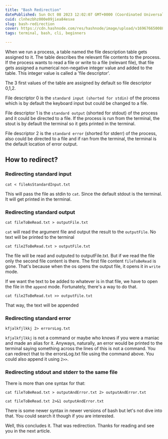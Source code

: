 ```yaml
---
title: "Bash Redirection"
datePublished: Sun Oct 08 2023 12:02:07 GMT+0000 (Coordinated Universal Time)
cuid: clnhezbhz000e09jiea84esxe
slug: bash-redirection
cover: https://cdn.hashnode.com/res/hashnode/image/upload/v1696766500888/e24aaa25-3360-4b45-913d-c1b8141c43c4.jpeg
tags: terminal, bash, cli, beginners

---
```


When we run a process, a table named the file description table gets assigned to it. The table describes the relevant file contents to the process. If the process wants to read a file or write to a file (relevant file), that file gets assigned a numerical non-negative integer value and added to the table. This integer value is called a 'file descriptor'.

The 3 first values of the table are assigned by default so file descriptor 0,1,2.

File descriptor 0 is the `standard input (shorted for stdin)` of the process which is by default the keyboard input but could be changed to a file.  

File descriptor 1 is the `standard output` (shorted for stdout) of the process and it could be directed to a file. If the process is run from the terminal, the stout is by default the terminal so it gets printed in the terminal. 

File descriptor 2 is the `standard error` (shorted for stderr) of the process, also could be directed to a file and if ran from the terminal, the terminal is the default location of error output. 

## How to redirect?

### Redirecting standard input

```
cat < fileAsStandardInput.txt
```

This will pass the file as stdin to `cat`. Since the default stdout is the terminal. It will get printed in the terminal.

### Redirecting standard output

```
cat fileToBeRead.txt > outputFile.txt
```

`cat` will read the argument file and output the result to the `outputFile`. No text will be printed to the terminal

```
cat file2ToBeRead.txt > outputFile.txt
```
The file will be read and outputed to outputFile.txt. But if we read the file only the second file content is there. The first file content `fileToBeRead` is gone. That's because when the os opens the output file, it opens it in `write` mode.

If we want the text to be added to whatever is in that file, we have to open the file in the `append` mode. Fortunately, there's a way to do that.

```
cat file2ToBeRead.txt >> outputFile.txt
```

That way, the text will be appended


### Redirecting standard error

```
kfjalkfjlkkj 2> errorsLog.txt
```
`kfjalkfjlkkj` is not a command or maybe who knows if you were a maniac and made an alias for it. Anyways, naturally, an error would be printed to the terminal saying something across the lines of this is not a command. You can redirect that to the errorsLog.txt file using the command above. You could also append it using `2>>`. 

### Redirecting stdout and stderr to the same file

There is more than one syntax for that:

```
cat fileToBeRead.txt > outputAndError.txt 2> outputAndError.txt
```

```
cat fileToBeRead.txt 2>&1 outputAndError.txt
```

There is some newer syntax in newer versions of bash but let's not dive into that. You could search it though if you are interested.

Well, this concludes it. That was redirection. Thanks for reading and see you in the next article.